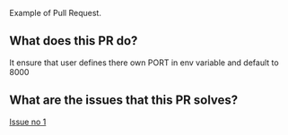 Example of Pull Request. 

## What does this PR do?

It ensure that user defines there own PORT in env variable and default to 8000

## What are the issues that this PR solves?

[Issue no 1](https://github.com/me-x-mi/kemboijs/issues/1)

